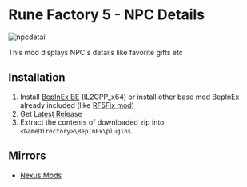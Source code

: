 # Rune Factory 5 - NPC Details
![npcdetail](https://user-images.githubusercontent.com/17191898/183255253-73685172-5396-464d-b7c5-4548bf8ae0df.gif)

This mod displays NPC's details like favorite gifts etc

## Installation

1. Install [BepInEx BE](https://builds.bepinex.dev/projects/bepinex_be) (IL2CPP_x64)
or install other base mod BepInEx already included (like [RF5Fix mod](https://github.com/Lyall/RF5Fix))
2. Get [Latest Release](https://github.com/hisacat/RF5.HisaCat.NPCDetails/releases)
3. Extract the contents of downloaded zip into `<GameDirectory>\BepInEx\plugins`. 

## Mirrors

* [Nexus Mods](https://www.nexusmods.com/runefactory5/mods/34)
